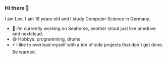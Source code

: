 ### Hi there 👋

<!--[![shields.io](https://img.shields.io/badge/in%20love%20with-laura-critical)](https://github.com/xcodecat)-->

I am Leo. I am 18 years old and I study Computer Science in Germany. 

- 🔭 I’m currently working on Seahorse, another cloud just like onedrive and nextcloud.
- 😄 Hobbys: programming, drums
- ⚡ I like to overload myself with a ton of side projects that don't get done. Be warned.



